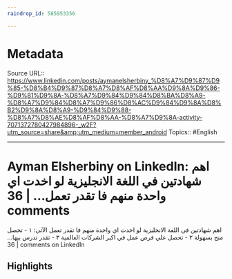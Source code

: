 ```yaml
---
raindrop_id: 585953356

---
```


# Metadata
Source URL:: https://www.linkedin.com/posts/aymanelsherbiny_%D8%A7%D9%87%D9%85-%D8%B4%D9%87%D8%A7%D8%AF%D8%AA%D9%8A%D9%86-%D9%81%D9%8A-%D8%A7%D9%84%D9%84%D8%BA%D8%A9-%D8%A7%D9%84%D8%A7%D9%86%D8%AC%D9%84%D9%8A%D8%B2%D9%8A%D8%A9-%D9%84%D9%88-%D8%A7%D8%AE%D8%AF%D8%AA-%D8%A7%D9%8A-activity-7071372780427984896-_w2F?utm_source=share&amp;utm_medium=member_android
Topics:: #English

---
# Ayman Elsherbiny on LinkedIn: اهم شهادتين في اللغة الانجليزية لو اخدت اي واحدة منهم فا تقدر تعمل… | 36 comments

اهم شهادتين في اللغة الانجليزية لو اخدت اي واحدة منهم فا تقدر تعمل الآتي: ١ - تحصل منح بسهولة ٢ - تحصل علي فرص عمل في اكبر الشركات العالمية ٣ - تقدر تدرس بيها… | 36 comments on LinkedIn

## Highlights
